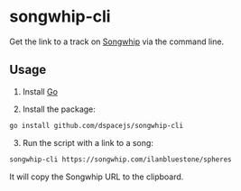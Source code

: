 # songwhip-cli

Get the link to a track on [Songwhip](https://songwhip.com/) via the command line. 

## Usage

1. Install [Go](https://golang.org/)

2. Install the package:

```sh
go install github.com/dspacejs/songwhip-cli
```

3. Run the script with a link to a song:

```sh
songwhip-cli https://songwhip.com/ilanbluestone/spheres
```

It will copy the Songwhip URL to the clipboard.
